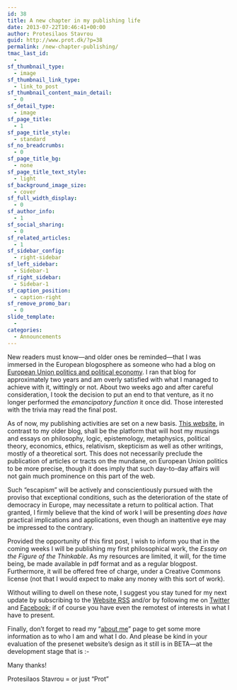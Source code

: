 ```yaml
---
id: 38
title: A new chapter in my publishing life
date: 2013-07-22T10:46:41+00:00
author: Protesilaos Stavrou
guid: http://www.prot.dk/?p=38
permalink: /new-chapter-publishing/
tmac_last_id:
  - 
sf_thumbnail_type:
  - image
sf_thumbnail_link_type:
  - link_to_post
sf_thumbnail_content_main_detail:
  - 0
sf_detail_type:
  - image
sf_page_title:
  - 1
sf_page_title_style:
  - standard
sf_no_breadcrumbs:
  - 0
sf_page_title_bg:
  - none
sf_page_title_text_style:
  - light
sf_background_image_size:
  - cover
sf_full_width_display:
  - 0
sf_author_info:
  - 1
sf_social_sharing:
  - 0
sf_related_articles:
  - 1
sf_sidebar_config:
  - right-sidebar
sf_left_sidebar:
  - Sidebar-1
sf_right_sidebar:
  - Sidebar-1
sf_caption_position:
  - caption-right
sf_remove_promo_bar:
  - 0
slide_template:
  - 
categories:
  - Announcements
---
```

New readers must know—and older ones be reminded—that I was immersed in the European blogosphere as someone who had a blog on <a title="Protesilaos Stavrou euroblog" href="https://protesilaos.com" target="_blank">European Union politics and political economy</a>. I ran that blog for approximately two years and am overly satisfied with what I managed to achieve with it, wittingly or not. About two weeks ago and after careful consideration, I took the decision to put an end to that venture, as it no longer performed the _emancipatory function_ it once did. Those interested with the trivia may read the final post.

As of now, my publishing activities are set on a new basis. [This website](https://protesilaos.com "Protesilaos Stavrou website"), in contrast to my older blog, shall be the platform that will host my musings and essays on philosophy, logic, epistemology, metaphysics, political theory, economics, ethics, relativism, skepticism as well as other writings, mostly of a theoretical sort. This does not necessarily preclude the publication of articles or tracts on the mundane, on European Union politics to be more precise, though it does imply that such day-to-day affairs will not gain much prominence on this part of the web.

Such &#8220;escapism&#8221; will be actively and conscientiously pursued with the proviso that exceptional conditions, such as the deterioration of the state of democracy in Europe, may necessitate a return to political action. That granted, I firmly believe that the kind of work I will be presenting _does have_ practical implications and applications, even though an inattentive eye may be impressed to the contrary.

Provided the opportunity of this first post, I wish to inform you that in the coming weeks I will be publishing my first philosophical work, the _Essay on the Figure of the Thinkable_. As my resources are limited, it will, for the time being, be made available in pdf format and as a regular blogpost. Furthermore, it will be offered free of charge, under a Creative Commons license (not that I would expect to make any money with this sort of work).

Without willing to dwell on these note, I suggest you stay tuned for my next update by subscribing to the [Website RSS](https://protesilaos.com/feed) and/or by following me on [Twitter](http://www.twitter.com/prot_stavrou) and [Facebook](http://www.facebook.com/protesilaos.stavrou); if of course you have even the remotest of interests in what I have to present.

Finally, don&#8217;t forget to read my &#8220;<a title="Profile of Protesilaos Stavrou" href="https://protesilaos.com/author/" target="_blank">about me</a>&#8221; page to get some more information as to who I am and what I do. And please be kind in your evaluation of the presenet website&#8217;s design as it still is in BETA—at the development stage that is <img src="http://i1.wp.com/www.protesilaos.com/wp-includes/images/smilies/simple-smile.png?w=840" alt=":-)" class="wp-smiley" style="height: 1em; max-height: 1em;" data-recalc-dims="1" />

Many thanks!

Protesilaos Stavrou = or just &#8220;Prot&#8221;